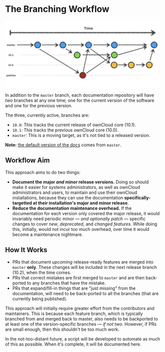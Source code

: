 # The Branching Workflow

![The Branching Workflow](images/the-branching-workflow.png.png)

In addition to the `master` branch, each documentation repository will have _two_ branches at any one time; one for the current version of the software and one for the previous version.

The three, currently active, branches are:

- `10.0`: This tracks the current release of ownCloud core (10.1).
- `10.1`: This tracks the previous ownCloud core (10.0).
- `master`: This is a moving target, as it's not tied to a released version.

**Note:** [the default version of the docs](https://doc.owncloud.com) comes from `master`.

## Workflow Aim

This approach aims to do two things:

- **Document the major _and minor_ release versions.** Doing so should make it easier for systems administrators, as well as ownCloud administrators and users, to maintain and use their ownCloud installations, because they can use the documentation **specifically-targetted at their installation's major and minor release**.
- **Reduce the documentation maintenance overhead.** If the documentation for each version only covered the major release, it would invariably need periodic minor — _and optionally patch_ — specific changes to cover _new_, _deprecated_, and _changed features_. While doing this, initially, would not incur too much overhead, over time it would become a maintenance nightmare.

## How It Works

- PRs that document _upcoming_ release-ready features are merged into `master` **only**. These changes will be included in the next release branch (10.2), when the time comes.
- PRs that correct mistakes are first merged to `master` and are then back-ported to any branches that have the mistake.
- PRs that expand/fill-in things that are "just missing" from the documentation, will need to be back-ported to all the branches (that are currently being published).

This approach will initially require greater effort from the contributors and maintainers.
This is because each feature branch, which is typically branched from and merged back to master, also needs to be backported to at least one of the version-specific branches — _if not two_.
However, if PRs are small enough, then this shouldn't be too much work.

In the not-too-distant future, a script will be developed to automate as much of this as possible.
When it's complete, it will be documented here.
